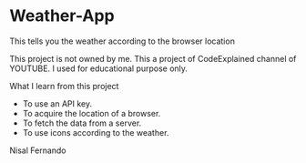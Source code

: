 # Weather-App
This tells you the weather according to the browser location 

This project is not owned by me. This a project of CodeExplained channel of YOUTUBE. I used for educational purpose only.

What I learn from this project

* To use an API key.
* To acquire the location of a browser.
* To fetch the data from a server.
* To use icons according to the weather.

Nisal Fernando
